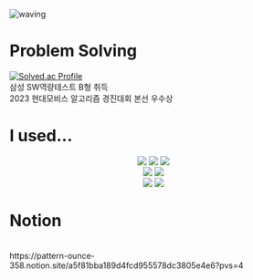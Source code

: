 ![waving](https://capsule-render.vercel.app/api?type=waving&height=200&text=RookMG&fontAlign=80&fontAlignY=40&color=gradient)
<br>
# Problem Solving
[![Solved.ac Profile](http://mazassumnida.wtf/api/v2/generate_badge?boj=tngks1995)](https://solved.ac/tngks1995/)
<br>
삼성 SW역량테스트 B형 취득
<br>
2023 현대모비스 알고리즘 경진대회 본선 우수상
<br>

# I used...
<div align='center'>
<img src="https://img.shields.io/badge/JAVA-007396?style=for-the-badge&logo=Java&logoColor=white">
<img src="https://img.shields.io/badge/JavaScript-F7DF1E?style=for-the-badge&logo=JavaScript&logoColor=white">
<img src="https://img.shields.io/badge/Spring-6DB33F?style=for-the-badge&logo=Spring&logoColor=white">
<br>
<img src="https://img.shields.io/badge/HTML5-E34F26?style=for-the-badge&logo=HTML5&logoColor=white">
<img src="https://img.shields.io/badge/CSS3-1572B6?style=for-the-badge&logo=CSS3&logoColor=white">
<br>
<img src="https://img.shields.io/badge/MySQL-4479A1?style=for-the-badge&logo=MySQL&logoColor=white">
<img src="https://img.shields.io/badge/Vue.js-4FC08D?style=for-the-badge&logo=vuedotjs&logoColor=white">
</div>

# Notion
<br>
https://pattern-ounce-358.notion.site/a5f81bba189d4fcd955578dc3805e4e6?pvs=4
